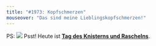 ```yaml
---
title: "#1973: Kopfschmerzen"
mouseover: "Das sind meine Lieblingskopfschmerzen!"
---
```


PS:
<a href="http://www.fonflatter.de/kalender"><img src="http://www.fonflatter.de/bilder/2011.png"></a>
Psst! Heute ist <a  href="http://www.fonflatter.de/kalender"><strong>Tag des Knisterns und Raschelns</strong></a>.

